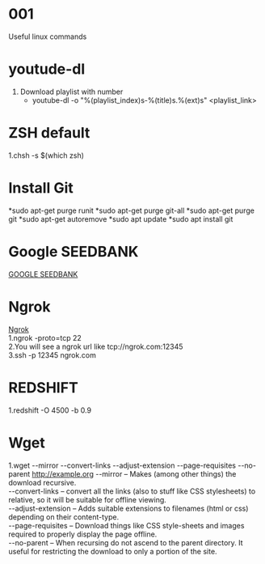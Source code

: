 # 001
Useful linux commands

# youtude-dl
1. Download playlist with number 
   * youtube-dl -o "%(playlist_index)s-%(title)s.%(ext)s" <playlist_link>
   
# ZSH default 
1.chsh -s $(which zsh)


# Install Git
*sudo apt-get purge runit
*sudo apt-get purge git-all
*sudo apt-get purge git
*sudo apt-get autoremove
*sudo apt update
*sudo apt install git

# Google SEEDBANK
[GOOGLE SEEDBANK](http://tools.google.com/seedbank/)

# Ngrok
[Ngrok](https://6ftdan.com/allyourdev/2015/02/12/setting-up-remote-ssh-access-to-your-ubuntu-box/)          
1.ngrok -proto=tcp 22      
2.You will see a ngrok url like tcp://ngrok.com:12345      
3.ssh -p 12345 ngrok.com       

# REDSHIFT
1.redshift -O 4500 -b 0.9

# Wget
1.wget --mirror --convert-links --adjust-extension --page-requisites --no-parent http://example.org
--mirror – Makes (among other things) the download recursive.           
--convert-links – convert all the links (also to stuff like CSS stylesheets) to relative, so it will be suitable for offline viewing.            
--adjust-extension – Adds suitable extensions to filenames (html or css) depending on their content-type.        
--page-requisites – Download things like CSS style-sheets and images required to properly display the page offline.         
--no-parent – When recursing do not ascend to the parent directory. It useful for restricting the download to only a portion of the site.




